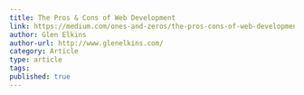 ```yaml
---
title: The Pros & Cons of Web Development
link: https://medium.com/ones-and-zeros/the-pros-cons-of-web-development-1822c5169965#.ytttnrrwr
author: Glen Elkins
author-url: http://www.glenelkins.com/
category: Article
type: article
tags:
published: true
---
```

